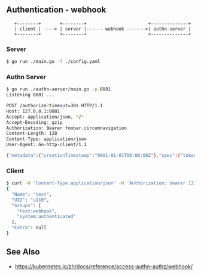 ## Authentication - webhook

```
   +--------+       +--------+                       +--------------+
   | client | ----> | server |------ webhook ------->| authn-server |
   +--------+       +--------+                       +--------------+
```

### Server

```sh
$ go run ./main.go -f ./config.yaml
```

### Authn Server

```sh
$ go run ./authn-server/main.go -p 8081
Listening 8081 ...

POST /authorize?timeout=30s HTTP/1.1
Host: 127.0.0.1:8081
Accept: application/json, */*
Accept-Encoding: gzip
Authorization: Bearer foobar.circumnavigation
Content-Length: 128
Content-Type: application/json
User-Agent: Go-http-client/1.1

{"metadata":{"creationTimestamp":"0001-01-01T00:00:00Z"},"spec":{"token":"123","audiences":["api"]},"status":{"user":{}}}
```

### Client

```sh
$ curl -H 'Content-Type:application/json' -H 'Authorization: bearer 123' http://localhost:8080/hello
{
  "Name": "test",
  "UID": "u110",
  "Groups": [
    "test:webhook",
    "system:authenticated"
  ],
  "Extra": null
}
```


## See Also
- https://kubernetes.io/zh/docs/reference/access-authn-authz/webhook/
